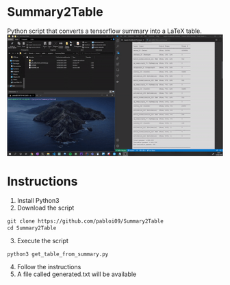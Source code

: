 # Summary2Table
Python script that converts a tensorflow summary into a LaTeX table. 
![](demo.gif)
# Instructions
1. Install Python3
2. Download the script
```
git clone https://github.com/pabloi09/Summary2Table
cd Summary2Table
```
3. Execute the script
```
python3 get_table_from_summary.py
```
4. Follow the instructions
5. A file called generated.txt will be available


